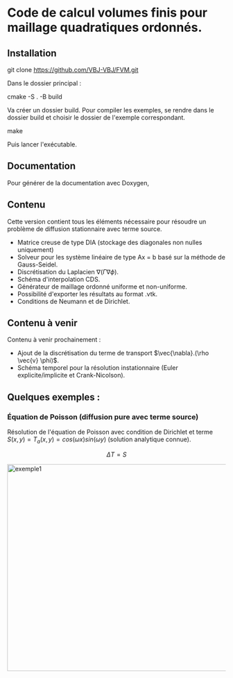 # Code de calcul volumes finis pour maillage quadratiques ordonnés.

## Installation

git clone https://github.com/VBJ-VBJ/FVM.git

Dans le dossier principal : 

cmake -S . -B build

Va créer un dossier build. Pour compiler les exemples, se rendre dans le dossier build et choisir le dossier de l'exemple correspondant. 

make 

Puis lancer l'exécutable.


## Documentation 

Pour générer de la documentation avec Doxygen,

## Contenu 

Cette version contient tous les éléments nécessaire pour résoudre un problème de diffusion stationnaire avec terme source.
- Matrice creuse de type DIA (stockage des diagonales non nulles uniquement)
- Solveur pour les système linéaire de type Ax = b basé sur la méthode de Gauss-Seidel.
- Discrétisation du Laplacien $\nabla(\Gamma \nabla \phi)$.
- Schéma d'interpolation CDS.
- Générateur de maillage ordonné uniforme et non-uniforme.
- Possibilité d'exporter les résultats au format .vtk.
- Conditions de Neumann et de Dirichlet.


## Contenu à venir

Contenu à venir prochainement : 
- Ajout de la discrétisation du terme de transport $\vec{\nabla}.(\rho \vec{v} \phi)$.
- Schéma temporel pour la résolution instationnaire (Euler explicite/implicite et Crank-Nicolson).

## Quelques exemples : 

### Équation de Poisson (diffusion pure avec terme source)

Résolution de l'équation de Poisson avec condition de Dirichlet et terme $S(x,y) = T_a(x,y) = cos(\omega x) sin(\omega y)$ (solution analytique connue).

$$
\Delta T = S
$$

<img width="772" height="477" alt="exemple1" src="https://github.com/user-attachments/assets/778e2147-fa71-4951-bce9-fe065a736129" />
